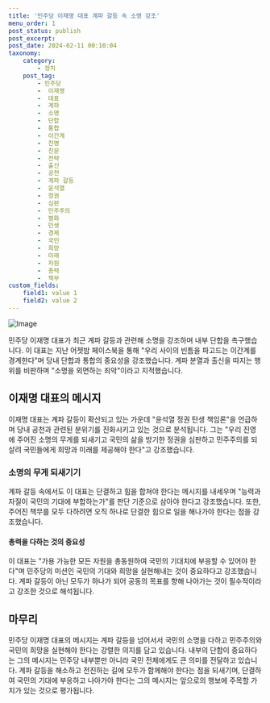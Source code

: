 ```yaml
---
title: '민주당 이재명 대표 계파 갈등 속 소명 강조'
menu_order: 1
post_status: publish
post_excerpt: 
post_date: 2024-02-11 00:10:04
taxonomy:
    category:
        - 정치
    post_tag:
        - 민주당
        -  이재명
        -  대표
        -  계파
        -  소명
        -  단합
        -  통합
        -  이간계
        -  친명
        -  친문
        -  전략
        -  출신
        -  공천
        -  계파 갈등
        -  윤석열
        -  정권
        -  심판
        -  민주주의
        -  평화
        -  민생
        -  경제
        -  국민
        -  희망
        -  미래
        -  자원
        -  총력
        -  책무
custom_fields:
    field1: value 1
    field2: value 2
---
```


![Image](https://imgnews.pstatic.net/image/055/2024/02/10/0001129859_001_20240210203001147.jpg?type=w647)

민주당 이재명 대표가 최근 계파 갈등과 관련해 소명을 강조하며 내부 단합을 촉구했습니다. 이 대표는 지난 어젯밤 페이스북을 통해 "우리 사이의 빈틈을 파고드는 이간계를 경계한다"며 당내 단합과 통합의 중요성을 강조했습니다. 계파 분열과 출신을 따지는 행위를 비판하며 "소명을 외면하는 죄악"이라고 지적했습니다.
## 이재명 대표의 메시지
이재명 대표는 계파 갈등이 확산되고 있는 가운데 "윤석열 정권 탄생 책임론"을 언급하며 당내 공천과 관련된 분위기를 진화시키고 있는 것으로 분석됩니다. 그는 "우리 진영에 주어진 소명의 무게를 되새기고 국민의 삶을 방기한 정권을 심판하고 민주주의를 되살려 국민들에게 희망과 미래를 제공해야 한다"고 강조했습니다.
### 소명의 무게 되새기기
계파 갈등 속에서도 이 대표는 단결하고 힘을 합쳐야 한다는 메시지를 내세우며 "능력과 자질이 국민의 기대에 부합하는가"를 판단 기준으로 삼아야 한다고 강조했습니다. 또한, 주어진 책무를 모두 다하려면 오직 하나로 단결한 힘으로 일을 해나가야 한다는 점을 강조했습니다.
#### 총력을 다하는 것의 중요성
이 대표는 "가용 가능한 모든 자원을 총동원하여 국민의 기대치에 부응할 수 있어야 한다"며 민주당의 미션인 국민의 기대와 희망을 실현해내는 것이 중요하다고 강조했습니다. 계파 갈등이 아닌 모두가 하나가 되어 공동의 목표를 향해 나아가는 것이 필수적이라고 강조한 것으로 해석됩니다.
## 마무리
민주당 이재명 대표의 메시지는 계파 갈등을 넘어서서 국민의 소명을 다하고 민주주의와 국민의 희망을 실현해야 한다는 강렬한 의지를 담고 있습니다. 내부의 단합이 중요하다는 그의 메시지는 민주당 내부뿐만 아니라 국민 전체에게도 큰 의미를 전달하고 있습니다. 계파 갈등을 해소하고 전진하는 길에 모두가 함께해야 한다는 점을 되새기며, 단결하여 국민의 기대에 부응하고 나아가야 한다는 그의 메시지는 앞으로의 행보에 주목할 가치가 있는 것으로 평가됩니다.
